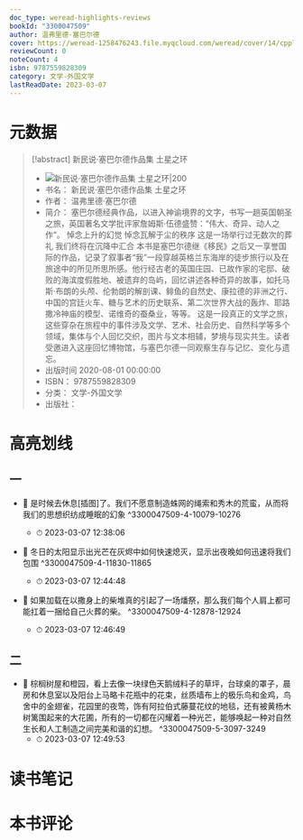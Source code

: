 ```yaml
---
doc_type: weread-highlights-reviews
bookId: "3300047509"
author: 温弗里德·塞巴尔德
cover: https://weread-1258476243.file.myqcloud.com/weread/cover/14/cpplatform_kvhp6lkx4kwcs3eccvdxgt/t7_cpplatform_kvhp6lkx4kwcs3eccvdxgt1675413874.jpg
reviewCount: 0
noteCount: 4
isbn: 9787559828309
category: 文学-外国文学
lastReadDate: 2023-03-07
---
```

# 元数据
> [!abstract] 新民说·塞巴尔德作品集 土星之环
> - ![ 新民说·塞巴尔德作品集 土星之环|200](https://weread-1258476243.file.myqcloud.com/weread/cover/14/cpplatform_kvhp6lkx4kwcs3eccvdxgt/t7_cpplatform_kvhp6lkx4kwcs3eccvdxgt1675413874.jpg)
> - 书名： 新民说·塞巴尔德作品集 土星之环
> - 作者： 温弗里德·塞巴尔德
> - 简介： 塞巴尔德经典作品，以进入神谕境界的文字，书写一趟英国朝圣之旅，英国著名文学批评家詹姆斯·伍德盛赞：“伟大、奇异、动人之作”。
悼念上升的幻觉
悼念瓦解于尘的秩序
这是一场举行过无数次的葬礼
我们终将在沉降中汇合
本书是塞巴尔德继《移民》之后又一享誉国际的作品，记录了叙事者“我”一段穿越英格兰东海岸的徒步旅行以及在旅途中的所见所思所感。他行经古老的英国庄园、已故作家的宅邸、破败的海滨度假胜地、被遗弃的岛屿，回忆讲述各种奇异的故事，如托马斯·布朗的头颅、伦勃朗的解剖课、鲱鱼的自然史、康拉德的非洲之行、中国的宫廷火车、糖与艺术的历史联系、第二次世界大战的轰炸、耶路撒冷神庙的模型、诺维奇的蚕桑业，等等。
这是一段真正的文学之旅，这些穿杂在旅程中的事件涉及文学、艺术、社会历史、自然科学等多个领域，集体与个人回忆交织，图片与文本相辅，梦境与现实共生。读者受邀进入这座回忆博物馆，与塞巴尔德一同观察生存与记忆、变化与遗忘。
> - 出版时间 2020-08-01 00:00:00
> - ISBN： 9787559828309
> - 分类： 文学-外国文学
> - 出版社： 

# 高亮划线

## 一


- 📌 是时候去休息[插图]了。我们不愿意制造蛛网的绳索和秀木的荒蛮，从而将我们的思想织纺成睡眠的幻象 ^3300047509-4-10079-10276
    - ⏱ 2023-03-07 12:38:06 

- 📌 冬日的太阳显示出光芒在灰烬中如何快速熄灭，显示出夜晚如何迅速将我们包围 ^3300047509-4-11830-11865
    - ⏱ 2023-03-07 12:44:48 

- 📌 如果加载在以撒身上的柴堆真的引起了一场燔祭，那么我们每个人肩上都可能扛着一捆给自己火葬的柴。 ^3300047509-4-12878-12924
    - ⏱ 2023-03-07 12:46:49 
## 二


- 📌 棕榈树屋和橙园，看上去像一块绿色天鹅绒料子的草坪，台球桌的罩子，晨房和休息室以及阳台上马略卡花瓶中的花束，丝质墙布上的极乐鸟和金鸡，鸟舍中的金翅雀，花园里的夜莺，饰有阿拉伯式藤蔓花纹的地毯，还有被黄杨木树篱围起来的大花圃，所有的一切都在闪耀着一种光芒，能够唤起一种对自然生长和人工制造之间完美和谐的幻想。 ^3300047509-5-3097-3249
    - ⏱ 2023-03-07 12:49:53 
# 读书笔记

# 本书评论
